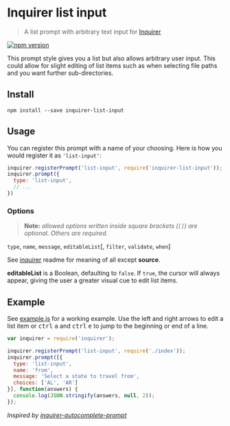 Inquirer list input
===================

> A list prompt with arbitrary text input for [Inquirer](https://github.com/SBoudrias/Inquirer.js)

[![npm version](https://badge.fury.io/js/inquirer-list-input.png?style=flat)](http://badge.fury.io/js/inquirer-list-input)

This prompt style gives you a list but also allows arbitrary user input. This could allow for slight editing of list items such as when selecting file paths and you want further sub-directories.

## Install

```
npm install --save inquirer-list-input
```

## Usage

You can register this prompt with a name of your choosing. Here is how you would register it as `'list-input'`:

```js
inquirer.registerPrompt('list-input', require('inquirer-list-input'));
inquirer.prompt({
  type: 'list-input',
  // ...
})
```

### Options

> **Note:** _allowed options written inside square brackets (`[]`) are optional. Others are required._

`type`, `name`, `message`, `editableList`[, `filter`, `validate`, `when`]

See [inquirer](https://github.com/SBoudrias/Inquirer.js) readme for meaning of all except **source**.

**editableList** is a Boolean, defaulting to `false`. If `true`, the cursor will always appear, giving the user a greater visual cue to edit list items.

## Example

See [example.js](example.js) for a working example. Use the left and right arrows to edit a list item or <kbd>ctrl</kbd> <kbd>a</kbd> and <kbd>ctrl</kbd> <kbd>e</kbd> to jump to the beginning or end of a line.

```js
var inquirer = require('inquirer');

inquirer.registerPrompt('list-input', require('./index'));
inquirer.prompt([{
  type: 'list-input',
  name: 'from',
  message: 'Select a state to travel from',
  choices: ['AL', 'AR']
}], function(answers) {
  console.log(JSON.stringify(answers, null, 2));
});
```

_Inspired by [inquirer-autocomplete-prompt](https://github.com/mokkabonna/inquirer-autocomplete-prompt/blob/master/README.md)_
